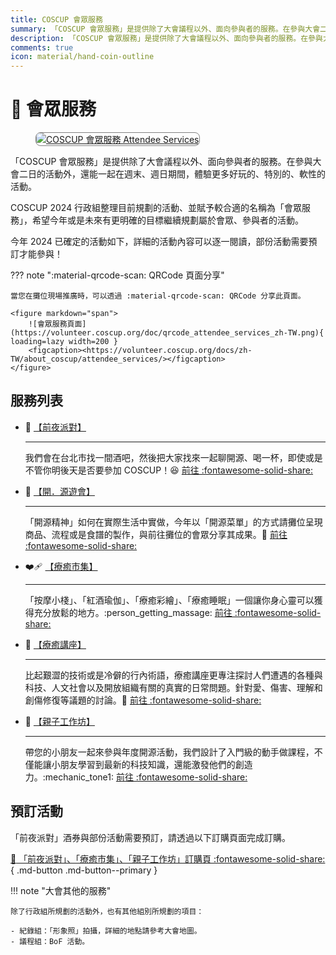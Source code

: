 ```yaml
---
title: COSCUP 會眾服務
summary: 「COSCUP 會眾服務」是提供除了大會議程以外、面向參與者的服務。在參與大會二日的活動外，還能一起在週末、週日期間，體驗更多好玩的、特別的、軟性的活動。
description: 「COSCUP 會眾服務」是提供除了大會議程以外、面向參與者的服務。在參與大會二日的活動外，還能一起在週末、週日期間，體驗更多好玩的、特別的、軟性的活動。
comments: true
icon: material/hand-coin-outline
---
```


# :raised_hands: 會眾服務

<figure markdown="span">
    <a href="https://volunteer.coscup.org/img/2024/attendee_services.jpg">
        <img src="https://volunteer.coscup.org/img/2024/attendee_services.jpg"
            alt="COSCUP 會眾服務 Attendee Services" title="COSCUP 會眾服務 Attendee Services"
            style="border-radius: 8px;border:1px solid hsl(0, 0%, 50%);">
    </a>
</figure>

「COSCUP 會眾服務」是提供除了大會議程以外、面向參與者的服務。在參與大會二日的活動外，還能一起在週末、週日期間，體驗更多好玩的、特別的、軟性的活動。

COSCUP 2024 行政組整理目前規劃的活動、並賦予較合適的名稱為「會眾服務」，希望今年或是未來有更明確的目標繼續規劃屬於會眾、參與者的活動。

今年 2024 已確定的活動如下，詳細的活動內容可以逐一閱讀，部份活動需要預訂才能參與！

??? note ":material-qrcode-scan: QRCode 頁面分享"

    當您在攤位現場推廣時，可以透過 :material-qrcode-scan: QRCode 分享此頁面。

    <figure markdown="span">
        ![會眾服務頁面](https://volunteer.coscup.org/doc/qrcode_attendee_services_zh-TW.png){ loading=lazy width=200 }
        <figcaption><https://volunteer.coscup.org/docs/zh-TW/about_coscup/attendee_services/></figcaption>
    </figure>

## 服務列表

<div class="grid cards" markdown>

-   :beers: [【前夜派對】](../eve_gathering/overview.md)

    ---

    我們會在台北市找一間酒吧，然後把大家找來一起聊開源、喝一杯，即使或是不管你明後天是否要參加 COSCUP！:laughing: [前往 :fontawesome-solid-share:](../eve_gathering/overview.md)

-   :department_store: [【開．源遊會】](../fun_fair/overview.md)

    ---

    「開源精神」如何在實際生活中實做，今年以「開源菜單」的方式請攤位呈現商品、流程或是食譜的製作，與前往攤位的會眾分享其成果。:ferris_wheel: [前往 :fontawesome-solid-share:](../fun_fair/overview.md)

-   :mending_heart: [【療癒市集】](../health_market/overview.md)

    ---

    「按摩小棧」、「紅酒瑜伽」、「療癒彩繪」、「療癒睡眠」一個讓你身心靈可以獲得充分放鬆的地方。:person_getting_massage: [前往 :fontawesome-solid-share:](../health_market/overview.md)

-   :gift_heart: [【療癒講座】](../healing_lectures/overview.md)

    ---

    比起艱澀的技術或是冷僻的行內術語，療癒講座更專注探討人們遭遇的各種與科技、人文社會以及開放組織有關的真實的日常問題。針對愛、傷害、理解和創傷修復等議題的討論。:heart_hands: [前往 :fontawesome-solid-share:](../healing_lectures/overview.md)

-   :playground_slide: [【親子工作坊】](../junior_workshop/overview.md)

    ---

    帶您的小朋友一起來參與年度開源活動，我們設計了入門級的動手做課程，不僅能讓小朋友學習到最新的科技知識，還能激發他們的創造力。:mechanic_tone1: [前往 :fontawesome-solid-share:](../junior_workshop/overview.md)

</div>

## 預訂活動

「前夜派對」酒券與部份活動需要預訂，請透過以下訂購頁面完成訂購。

[:ticket: 「前夜派對」、「療癒市集」、「親子工作坊」訂購頁 :fontawesome-solid-share:](https://ocf.neticrm.tw/civicrm/event/info?reset=1&id=44){ .md-button .md-button--primary }

!!! note "大會其他的服務"

    除了行政組所規劃的活動外，也有其他組別所規劃的項目：

    - 紀錄組：「形象照」拍攝，詳細的地點請參考大會地圖。
    - 議程組：BoF 活動。
